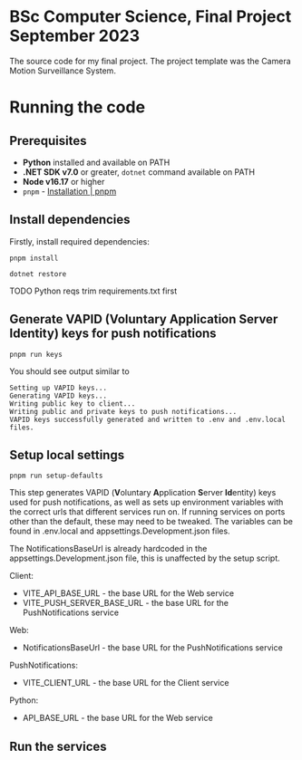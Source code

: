 # BSc Computer Science, Final Project September 2023

The source code for my final project. The project template was the Camera Motion Surveillance System.

# Running the code

## Prerequisites
* **Python** installed and available on PATH
* **.NET SDK v7.0** or greater, `dotnet` command available on PATH
* **Node v16.17** or higher
* `pnpm` - [Installation | pnpm](https://pnpm.io/installation)


## Install dependencies
Firstly, install required dependencies:

```
pnpm install
```

```
dotnet restore
```

TODO Python reqs trim requirements.txt first

## Generate VAPID (**V**oluntary **A**pplication **S**erver **Id**entity) keys for push notifications

```
pnpm run keys
```

You should see output similar to
```
Setting up VAPID keys...
Generating VAPID keys...
Writing public key to client...
Writing public and private keys to push notifications...
VAPID keys successfully generated and written to .env and .env.local files.
```

## Setup local settings

```
pnpm run setup-defaults
```

This step generates VAPID (**V**oluntary **A**pplication **S**erver **Id**entity) keys used for push notifications, as well as sets up environment variables with the correct urls that different services run on. If running services on ports other than the default, these may need to be tweaked. The variables can be found in .env.local and appsettings.Development.json files.

The NotificationsBaseUrl is already hardcoded in the appsettings.Development.json file, this is unaffected by the setup script.

Client:
* VITE_API_BASE_URL - the base URL for the Web service
* VITE_PUSH_SERVER_BASE_URL - the base URL for the PushNotifications service

Web:
* NotificationsBaseUrl - the base URL for the PushNotifications service

PushNotifications:
* VITE_CLIENT_URL - the base URL for the Client service

Python:
* API_BASE_URL - the base URL for the Web service

## Run the services



